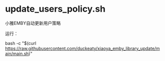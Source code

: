 # update_users_policy.sh
小雅EMBY自动更新用户策略


运行：

bash -c "$(curl https://raw.githubusercontent.com/duckeaty/xiaoya_emby_library_update/main/main.sh)"

